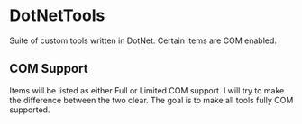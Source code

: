 # DotNetTools 
Suite of custom tools written in DotNet. Certain items are COM enabled. 
## COM Support 
Items will be listed as either Full or Limited COM support. I will try to make the difference between the two clear. The goal is to make all tools fully COM supported.
